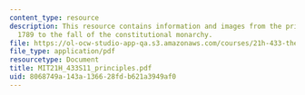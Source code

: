 ```yaml
---
content_type: resource
description: This resource contains information and images from the principles of
  1789 to the fall of the constitutional monarchy.
file: https://ol-ocw-studio-app-qa.s3.amazonaws.com/courses/21h-433-the-age-of-reason-europe-from-the-17th-to-the-early-19th-centuries-spring-2011/8068749a143a136628fdb621a3949af0_MIT21H_433S11_principles.pdf
file_type: application/pdf
resourcetype: Document
title: MIT21H_433S11_principles.pdf
uid: 8068749a-143a-1366-28fd-b621a3949af0
---
```

